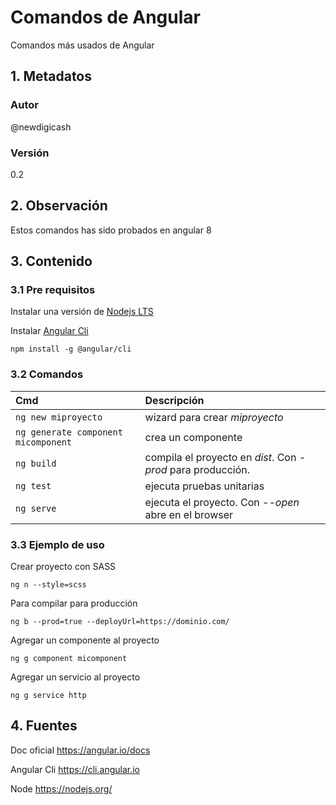# Comandos de Angular
Comandos más usados de Angular

## 1. Metadatos

### Autor
@newdigicash
### Versión
0.2

## 2. Observación

Estos comandos has sido probados en angular 8

## 3. Contenido 

### 3.1 Pre requisitos
Instalar una versión de [Nodejs LTS][urlNodejs]

Instalar [Angular Cli][urlAngularCli]
~~~
npm install -g @angular/cli
~~~

### 3.2 Comandos
Cmd | Descripción
:-- | :--
`ng new miproyecto` | wizard para crear _miproyecto_
`ng generate component micomponent` | crea un componente
`ng build` | compila el proyecto en _dist_. Con _-prod_ para producción.
`ng test` | ejecuta pruebas unitarias
`ng serve` | ejecuta el proyecto. Con _--open_ abre en el browser

### 3.3 Ejemplo de uso
Crear proyecto con SASS
~~~
ng n --style=scss
~~~

Para compilar para producción
~~~
ng b --prod=true --deployUrl=https://dominio.com/ 
~~~

Agregar un componente al proyecto
~~~
ng g component micomponent
~~~

Agregar un servicio al proyecto
~~~
ng g service http
~~~

## 4. Fuentes
Doc oficial <https://angular.io/docs>

Angular Cli <https://cli.angular.io>

Node <https://nodejs.org/>

[//]: # (aqui van las referencias citadas)
[urlNodejs]: https://nodejs.org/en/
[urlAngularCli]: https://cli.angular.io
